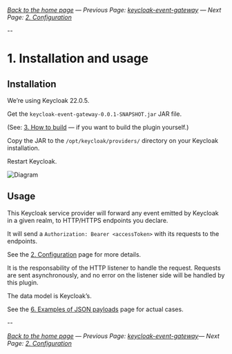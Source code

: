 _[Back to the home page](../README.md)
— Previous Page: [keycloak-event-gateway](../README.md)
— Next Page: [2. Configuration](./Configuration.md)_

--

# 1. Installation and usage

## Installation

We’re using Keycloak 22.0.5.

Get the `keycloak-event-gateway-0.0.1-SNAPSHOT.jar`
JAR file.

(See: [3. How to build](Build.md)  — if you want to
build the plugin yourself.)

Copy the JAR to the `/opt/keycloak/providers/`
directory on your Keycloak installation.

Restart Keycloak.

![Diagram](xxx)

## Usage

This Keycloak service provider will forward
any event emitted by Keycloak in a given realm,
to HTTP/HTTPS endpoints you declare.

It will send a
`Authorization: Bearer <accessToken>` with its
requests to the endpoints.

See the [2. Configuration](Configuration.md) page for more details.

It is the responsability of the HTTP
listener to
handle the request.
Requests are sent asynchronously, 
and no error on the listener side will be handled by
this plugin.

The data model is Keycloak’s.

See the [6. Examples of JSON payloads](Examples.md) page for actual cases.


--

_[Back to the home page](../README.md)
— Previous Page: [keycloak-event-gateway](../README.md)— Next Page: [2. Configuration](./Configuration.md)_
